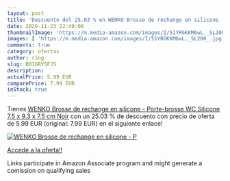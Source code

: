 ```yaml
---
layout: post
title: 'Descuento del 25.03 % en WENKO Brosse de rechange en silicone - P'
date: 2020-11-23 22:40:08
thumbnailImage: 'https://m.media-amazon.com/images/I/51YRGKKM6wL._SL200_.jpg'
images: [ 'https://m.media-amazon.com/images/I/51YRGKKM6wL._SL200_.jpg' ]
comments: true
category: ofertas
author: ring
slug: B01GRY5FJS
description:
actualPrice: 5.99 EUR
comparePrice: 7.99 EUR
inStock: true
---
```


Tienes [WENKO Brosse de rechange en silicone - Porte-brosse WC  Silicone  7.5 x 9.3 x 7.5 cm  Noir](https://www.amazon.fr/dp/B01GRY5FJS/?tag=tolees0d-21) con un 25.03 % de descuento con precio de oferta de 5.99 EUR (original: 7.99 EUR) en el siguiente enlace!

[![WENKO Brosse de rechange en silicone - P](https://m.media-amazon.com/images/I/51YRGKKM6wL._SL200_.jpg)](https://www.amazon.fr/dp/B01GRY5FJS/?tag=tolees0d-21)

[Accede a la oferta!!](https://www.amazon.fr/dp/B01GRY5FJS/?tag=tolees0d-21)

Links participate in Amazon Associate program and might generate a comission on qualifying sales


